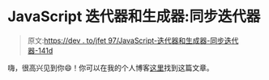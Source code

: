 # JavaScript 迭代器和生成器:同步迭代器

> 原文:[https://dev . to/jfet 97/JavaScript-迭代器和生成器-同步迭代器-141d](https://dev.to/jfet97/javascript-iterators-and-generators-synchronous-iterators-141d)

嗨，很高兴见到你😄！你可以在我的个人博客[这里](https://andreasimonecosta.dev/series/javascript-iterators-and-generators/)找到这篇文章。